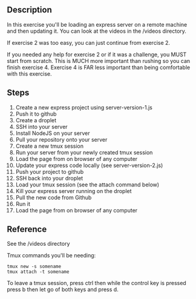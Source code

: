 ## Description

In this exercise you'll be loading an express server on a remote machine and then updating it. You can look at the videos in the /videos directory.

If exercise 2 was too easy, you can just continue from exercise 2.

If you needed any help for exercise 2 or if it was a challenge, you MUST start from scratch. This is MUCH more important than rushing so you can finish exercise 4. Exercise 4 is FAR less important than being comfortable with this exercise.

## Steps

1. Create a new express project using server-version-1.js
2. Push it to github
3. Create a droplet
4. SSH into your server
5. Install NodeJS on your server
6. Pull your repository onto your server
7. Create a new tmux session
8. Run your server from your newly created tmux session
9. Load the page from on browser of any computer
10. Update your express code locally (see server-version-2.js)
11. Push your project to github
12. SSH back into your droplet
13. Load your tmux session (see the attach command below)
14. Kill your express server running on the droplet
15. Pull the new code from Github
16. Run it
17. Load the page from on browser of any computer


## Reference

See the /videos directory

Tmux commands you'll be needing:

```
tmux new -s somename
tmux attach -t somename
```

To leave a tmux session, press ctrl then while the control key is pressed press b then let go of both keys and press d.

